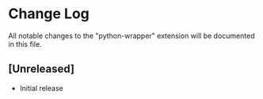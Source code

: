 # Change Log

All notable changes to the "python-wrapper" extension will be documented in this file.

## [Unreleased]

- Initial release
